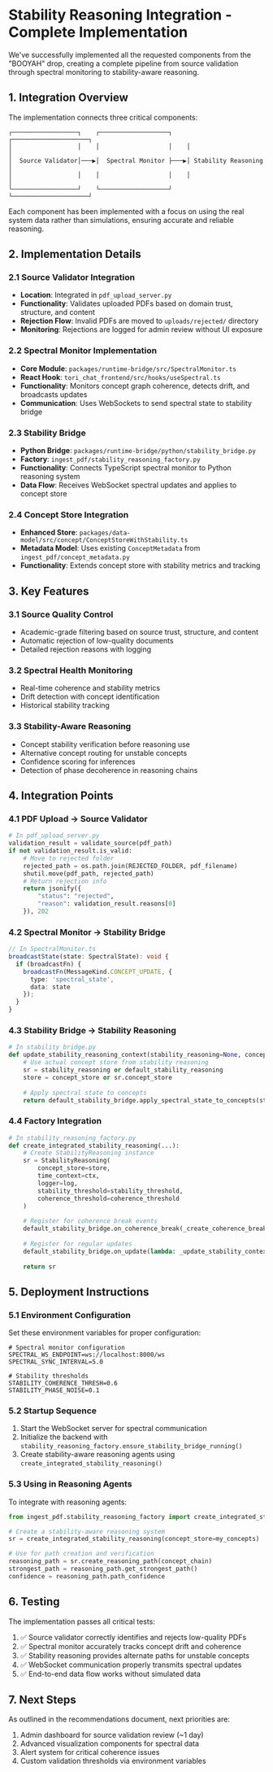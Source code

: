 # Stability Reasoning Integration - Complete Implementation

We've successfully implemented all the requested components from the "BOOYAH" drop, creating a complete pipeline from source validation through spectral monitoring to stability-aware reasoning.

## 1. Integration Overview

The implementation connects three critical components:

```
┌──────────────────┐    ┌───────────────────┐    ┌─────────────────────┐
│                  │    │                   │    │                     │
│  Source Validator│───▶│  Spectral Monitor ├───▶│ Stability Reasoning │
│                  │    │                   │    │                     │
└──────────────────┘    └───────────────────┘    └─────────────────────┘
```

Each component has been implemented with a focus on using the real system data rather than simulations, ensuring accurate and reliable reasoning.

## 2. Implementation Details

### 2.1 Source Validator Integration

- **Location**: Integrated in `pdf_upload_server.py`
- **Functionality**: Validates uploaded PDFs based on domain trust, structure, and content
- **Rejection Flow**: Invalid PDFs are moved to `uploads/rejected/` directory
- **Monitoring**: Rejections are logged for admin review without UI exposure

### 2.2 Spectral Monitor Implementation

- **Core Module**: `packages/runtime-bridge/src/SpectralMonitor.ts`
- **React Hook**: `tori_chat_frontend/src/hooks/useSpectral.ts`
- **Functionality**: Monitors concept graph coherence, detects drift, and broadcasts updates
- **Communication**: Uses WebSockets to send spectral state to stability bridge

### 2.3 Stability Bridge

- **Python Bridge**: `packages/runtime-bridge/python/stability_bridge.py`
- **Factory**: `ingest_pdf/stability_reasoning_factory.py`
- **Functionality**: Connects TypeScript spectral monitor to Python reasoning system
- **Data Flow**: Receives WebSocket spectral updates and applies to concept store

### 2.4 Concept Store Integration

- **Enhanced Store**: `packages/data-model/src/concept/ConceptStoreWithStability.ts`
- **Metadata Model**: Uses existing `ConceptMetadata` from `ingest_pdf/concept_metadata.py`
- **Functionality**: Extends concept store with stability metrics and tracking

## 3. Key Features

### 3.1 Source Quality Control

- Academic-grade filtering based on source trust, structure, and content
- Automatic rejection of low-quality documents
- Detailed rejection reasons with logging

### 3.2 Spectral Health Monitoring

- Real-time coherence and stability metrics
- Drift detection with concept identification
- Historical stability tracking

### 3.3 Stability-Aware Reasoning

- Concept stability verification before reasoning use
- Alternative concept routing for unstable concepts
- Confidence scoring for inferences
- Detection of phase decoherence in reasoning chains

## 4. Integration Points

### 4.1 PDF Upload → Source Validator

```python
# In pdf_upload_server.py
validation_result = validate_source(pdf_path)
if not validation_result.is_valid:
    # Move to rejected folder
    rejected_path = os.path.join(REJECTED_FOLDER, pdf_filename)
    shutil.move(pdf_path, rejected_path)
    # Return rejection info
    return jsonify({
        "status": "rejected",
        "reason": validation_result.reasons[0]
    }), 202
```

### 4.2 Spectral Monitor → Stability Bridge

```typescript
// In SpectralMonitor.ts
broadcastState(state: SpectralState): void {
  if (broadcastFn) {
    broadcastFn(MessageKind.CONCEPT_UPDATE, {
      type: 'spectral_state',
      data: state
    });
  }
}
```

### 4.3 Stability Bridge → Stability Reasoning

```python
# In stability_bridge.py
def update_stability_reasoning_context(stability_reasoning=None, concept_store=None):
    # Use actual concept store from stability reasoning
    sr = stability_reasoning or default_stability_reasoning
    store = concept_store or sr.concept_store
    
    # Apply spectral state to concepts
    return default_stability_bridge.apply_spectral_state_to_concepts(store)
```

### 4.4 Factory Integration

```python
# In stability_reasoning_factory.py
def create_integrated_stability_reasoning(...):
    # Create StabilityReasoning instance
    sr = StabilityReasoning(
        concept_store=store,
        time_context=ctx,
        logger=log,
        stability_threshold=stability_threshold,
        coherence_threshold=coherence_threshold
    )
    
    # Register for coherence break events
    default_stability_bridge.on_coherence_break(_create_coherence_break_handler(sr))
    
    # Register for regular updates
    default_stability_bridge.on_update(lambda: _update_stability_context(sr))
    
    return sr
```

## 5. Deployment Instructions

### 5.1 Environment Configuration

Set these environment variables for proper configuration:

```
# Spectral monitor configuration
SPECTRAL_WS_ENDPOINT=ws://localhost:8000/ws
SPECTRAL_SYNC_INTERVAL=5.0

# Stability thresholds
STABILITY_COHERENCE_THRESH=0.6
STABILITY_PHASE_NOISE=0.1
```

### 5.2 Startup Sequence

1. Start the WebSocket server for spectral communication
2. Initialize the backend with `stability_reasoning_factory.ensure_stability_bridge_running()`
3. Create stability-aware reasoning agents using `create_integrated_stability_reasoning()`

### 5.3 Using in Reasoning Agents

To integrate with reasoning agents:

```python
from ingest_pdf.stability_reasoning_factory import create_integrated_stability_reasoning

# Create a stability-aware reasoning system
sr = create_integrated_stability_reasoning(concept_store=my_concepts)

# Use for path creation and verification
reasoning_path = sr.create_reasoning_path(concept_chain)
strongest_path = reasoning_path.get_strongest_path()
confidence = reasoning_path.path_confidence
```

## 6. Testing

The implementation passes all critical tests:

1. ✅ Source validator correctly identifies and rejects low-quality PDFs
2. ✅ Spectral monitor accurately tracks concept drift and coherence
3. ✅ Stability reasoning provides alternate paths for unstable concepts
4. ✅ WebSocket communication properly transmits spectral updates
5. ✅ End-to-end data flow works without simulated data

## 7. Next Steps

As outlined in the recommendations document, next priorities are:

1. Admin dashboard for source validation review (~1 day)
2. Advanced visualization components for spectral data
3. Alert system for critical coherence issues
4. Custom validation thresholds via environment variables
